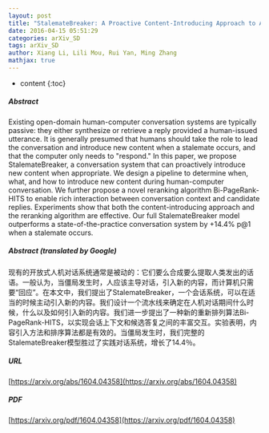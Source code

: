```yaml
---
layout: post
title: "StalemateBreaker: A Proactive Content-Introducing Approach to Automatic Human-Computer Conversation"
date: 2016-04-15 05:51:29
categories: arXiv_SD
tags: arXiv_SD
author: Xiang Li, Lili Mou, Rui Yan, Ming Zhang
mathjax: true
---
```


* content
{:toc}

##### Abstract
Existing open-domain human-computer conversation systems are typically passive: they either synthesize or retrieve a reply provided a human-issued utterance. It is generally presumed that humans should take the role to lead the conversation and introduce new content when a stalemate occurs, and that the computer only needs to "respond." In this paper, we propose StalemateBreaker, a conversation system that can proactively introduce new content when appropriate. We design a pipeline to determine when, what, and how to introduce new content during human-computer conversation. We further propose a novel reranking algorithm Bi-PageRank-HITS to enable rich interaction between conversation context and candidate replies. Experiments show that both the content-introducing approach and the reranking algorithm are effective. Our full StalemateBreaker model outperforms a state-of-the-practice conversation system by +14.4% p@1 when a stalemate occurs.

##### Abstract (translated by Google)
现有的开放式人机对话系统通常是被动的：它们要么合成要么提取人类发出的话语。一般认为，当僵局发生时，人应该主导对话，引入新的内容，而计算机只需要“回应”。在本文中，我们提出了StalemateBreaker，一个会话系统，可以在适当的时候主动引入新的内容。我们设计一个流水线来确定在人机对话期间什么时候，什么以及如何引入新的内容。我们进一步提出了一种新的重新排列算法Bi-PageRank-HITS，以实现会话上下文和候选答复之间的丰富交互。实验表明，内容引入方法和排序算法都是有效的。当僵局发生时，我们完整的StalemateBreaker模型胜过了实践对话系统，增长了14.4％。

##### URL
[https://arxiv.org/abs/1604.04358](https://arxiv.org/abs/1604.04358)

##### PDF
[https://arxiv.org/pdf/1604.04358](https://arxiv.org/pdf/1604.04358)


